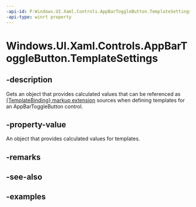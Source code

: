 ```yaml
---
-api-id: P:Windows.UI.Xaml.Controls.AppBarToggleButton.TemplateSettings
-api-type: winrt property
---
```


<!-- Property syntax.
public AppBarToggleButtonTemplateSettings TemplateSettings { get; }
-->

# Windows.UI.Xaml.Controls.AppBarToggleButton.TemplateSettings

## -description

Gets an object that provides calculated values that can be referenced as [{TemplateBinding} markup extension](/windows/uwp/xaml-platform/templatebinding-markup-extension) sources when defining templates for an AppBarToggleButton control.



## -property-value

An object that provides calculated values for templates.

## -remarks

## -see-also

## -examples


